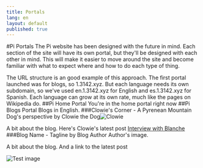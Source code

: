 ```yaml
---
title: Portals
lang: en
layout: default
published: true
---
```



#Pi Portals
The Pi website has been designed with the future in mind. Each section of the site will have its own portal, but they'll be designed with each other in mind. This will make it easier to move around the site and become familiar with what to expect where and how to do each type of thing.

The URL structure is an good example of this approach. The first portal launched was for blogs, so 1.3142.xyz. But each language needs its own subdomain, so we've used en.1.3142.xyz for English and es.1.3142.xyz for Spanish. Each language can grow at its own rate, much like the pages on Wikipedia do.
##Pi Home Portal
You're in the home portal right now
##Pi Blogs Portal
Blogs in English.
###Clowie's Corner - A Pyrenean Mountain Dog's perspective
by Clowie the Dog![Clowie](/http://clowiescorner.en.1.3142.xyz/wp-content/uploads/sites/4/2015/01/ClowieCameo.png)

A bit about the blog. Here's Clowie's latest post [Interview with Blanche](http://clowiescorner.en.1.3142.xyz/spotlight-on-blanche-aka-the-princess/)
###Blog Name - Tagline
by Blog Author Author's image.

A bit about the blog. And a link to the latest post

![Test image](http://res.cloudinary.com/pi/image/upload/v1435491020/Holm_oak_1100_650_70_bcoh92.jpg)